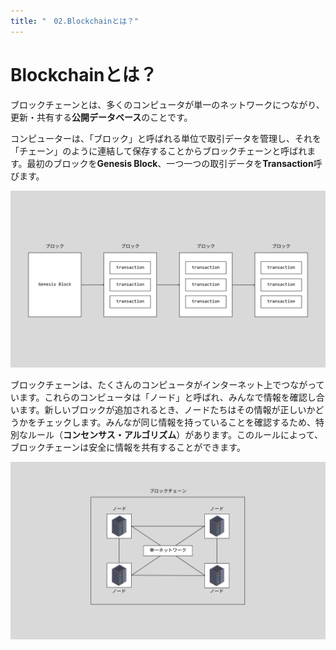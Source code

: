 ```yaml
---
title: "　02.Blockchainとは？"
---
```


# Blockchainとは？

ブロックチェーンとは、多くのコンピュータが単一のネットワークにつながり、更新・共有する**公開データベース**のことです。

コンピューターは、「ブロック」と呼ばれる単位で取引データを管理し、それを「チェーン」のように連結して保存することからブロックチェーンと呼ばれます。最初のブロックを**Genesis Block**、一つ一つの取引データを**Transaction**呼びます。

![](/images/books/smart-contract/chapter1-2.png)

ブロックチェーンは、たくさんのコンピュータがインターネット上でつながっています。これらのコンピュータは「ノード」と呼ばれ、みんなで情報を確認し合います。新しいブロックが追加されるとき、ノードたちはその情報が正しいかどうかをチェックします。みんなが同じ情報を持っていることを確認するため、特別なルール（**コンセンサス・アルゴリズム**）があります。このルールによって、ブロックチェーンは安全に情報を共有することができます。

![](/images/books/smart-contract/chapter1-1.png)
